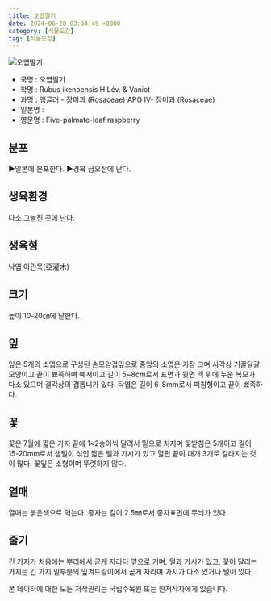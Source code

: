 ```yaml
---
title: 오엽딸기
date: 2024-06-20 03:34:49 +0800
category: [식물도감]
tag: [식물도감]
---
```




![오엽딸기](/fileUpload/plants/basic/Rosaceae/Rubus/10681/3_th2.JPG)
- 국명 : 오엽딸기
- 학명 : Rubus ikenoensis H.Lév. & Vaniot
- 과명 : 앵글러 - 장미과 (Rosaceae) APG Ⅳ- 장미과 (Rosaceae)
- 일본명 : 
- 영문명 : Five-palmate-leaf raspberry


## 분포
▶일본에 분포한다.▶경북 금오산에 난다.
## 생육환경
다소 그늘진 곳에 난다.
## 생육형
낙엽 아관목(亞灌木)
## 크기
높이 10-20㎝에 달한다.
## 잎
잎은 5개의 소엽으로 구성된 손모양겹잎으로 중앙의 소엽은 가장 크며 사각상 거꿀달걀모양이고 끝이 뾰족하며 예저이고 길이 5~8cm로서 표면과 뒷면 맥 위에 누운 복모가 다소 있으며 결각상의 겹톱니가 있다. 탁엽은 길이 6-8mm로서 피침형이고 끝이 뾰족하다.
## 꽃
꽃은 7월에 짧은 가지 끝에 1~2송이씩 달려서 밑으로 처지며 꽃받침은 5개이고 길이 15-20mm로서 샘털이 섞인 짧은 털과 가시가 있고 열편 끝이 대개 3개로 갈라지는 것이 많다. 꽃잎은 소형이며 뚜렷하지 않다.
## 열매
열매는 붉은색으로 익는다. 종자는 길이 2.5㎜로서 종자표면에 무늬가 있다.
## 줄기
긴 가지가  처음에는 뿌리에서 곧게 자라다 옆으로 기며, 털과 가시가 있고, 꽃이 달리는 가지는 긴 가지 밑부분의 잎겨드랑이에서 곧게 자라며 가시가 다소 있거나 털이 있다.






본 데이터에 대한 모든 저작권리는 국립수목원 또는 원저작자에게 있습니다.
